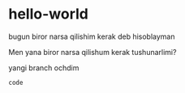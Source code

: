 # hello-world
bugun biror narsa qilishim kerak deb hisoblayman

Men yana biror narsa qilishum kerak tushunarlimi?

yangi branch ochdim


`code`
